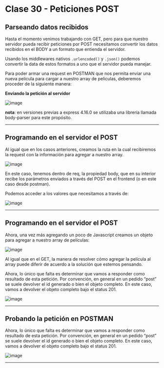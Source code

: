 # Clase 30 - Peticiones POST

## Parseando datos recibidos

Hasta el momento venimos trabajando con GET, pero para que nuestro servidor pueda recibir peticiones por POST necesitamos convertir los datos recibidos en el BODY a un formato que entienda el servidor.

Usando los middlewares nativos ``.urlencoded()`` y ``.json()`` podemos convertir la data de estos formatos a uno que el servidor pueda manejar.

Para poder armar una request en POSTMAN que nos permita enviar una nueva pelicula para cargar a nuestro array de peliculas, deberemos proceder de la siguiente manera:

**Enviando la petición al servidor**

![image](https://github.com/eugenia1984/node/assets/72580574/c44f0120-441f-441b-97b9-225f313ac757)

**nota**: en versiones previas a express 4.16.0 se utilizaba una librería llamada body-parser para este propósito.

---

## Programando en el servidor el POST

Al igual que en los casos anteriores, creamos la ruta en la cual recibiremos la request con la información para agregar a nuestro array.

![image](https://github.com/eugenia1984/node/assets/72580574/bb33c8e9-cef4-4e0a-8748-67cd34ed6447)

En este caso, tenemos dentro de req, la propiedad body, que en su interior recibe los
parámetros enviados a través del POST en el frontend (o en este caso desde postman).

Podemos acceder a los valores que necesitamos a través de:

![image](https://github.com/eugenia1984/node/assets/72580574/51510779-6961-4270-93e6-bf88fb4aa2a1)

---

## Programando en el servidor el POST

Ahora, una vez más agregando un poco de Javascript creamos un objeto para agregar a nuestro array de películas:

![image](https://github.com/eugenia1984/node/assets/72580574/4b2768a8-35b4-49d8-93e3-d8e1b40f1c41)


Al igual que en el GET, la manera de resolver cómo agregar la película al array puede diferir de acuerdo a la solución que estemos pensando.

Ahora, lo único que falta es determinar que vamos a responder como resultado de esta petición. Por convención, en general en un pedido “post” se suele devolver el id generado o bien el objeto completo. En este caso, vamos a devolver el objeto completo bajo el status 201.

![image](https://github.com/eugenia1984/node/assets/72580574/79480575-9d27-4a9a-b491-0dadb0f8e274)

---

## Probando la petición en POSTMAN

Ahora, lo único que falta es determinar que vamos a responder como resultado de esta petición. Por convención, en general en un pedido “post” se suele devolver el id generado o bien el objeto completo. En este caso, vamos a devolver el objeto completo bajo el status 201.

![image](https://github.com/eugenia1984/node/assets/72580574/7abef2cb-2637-4e4d-bff9-86746001a1e1)

---
